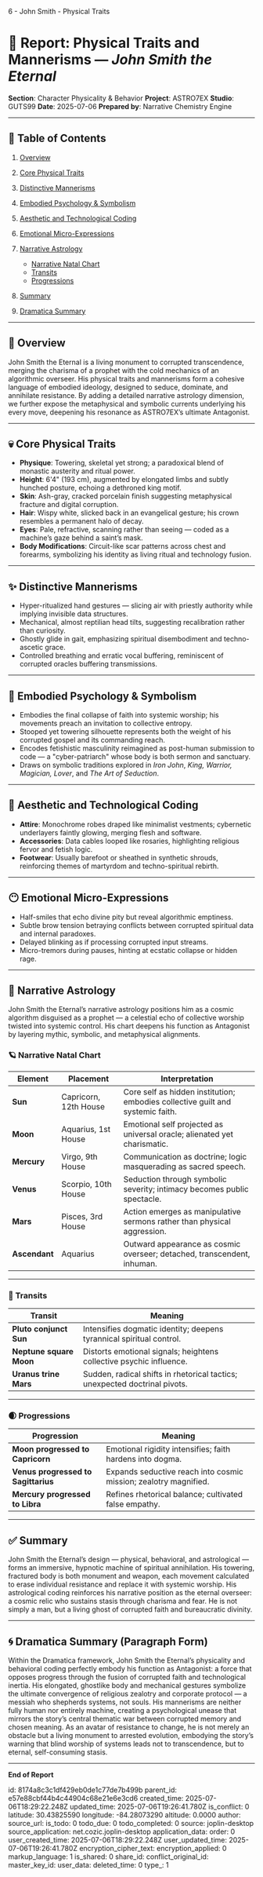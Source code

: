 6 - John Smith - Physical Traits

# 📘 Report: Physical Traits and Mannerisms — *John Smith the Eternal*

**Section**: Character Physicality & Behavior
**Project**: ASTRO7EX
**Studio**: GUTS99
**Date**: 2025-07-06
**Prepared by**: Narrative Chemistry Engine

---

## 📓 Table of Contents

1. [Overview](#overview)
2. [Core Physical Traits](#core-physical-traits)
3. [Distinctive Mannerisms](#distinctive-mannerisms)
4. [Embodied Psychology & Symbolism](#embodied-psychology--symbolism)
5. [Aesthetic and Technological Coding](#aesthetic-and-technological-coding)
6. [Emotional Micro-Expressions](#emotional-micro-expressions)
7. [Narrative Astrology](#narrative-astrology)

   * [Narrative Natal Chart](#narrative-natal-chart)
   * [Transits](#transits)
   * [Progressions](#progressions)
8. [Summary](#summary)
9. [Dramatica Summary](#dramatica-summary)

---

## 🧠 Overview

John Smith the Eternal is a living monument to corrupted transcendence, merging the charisma of a prophet with the cold mechanics of an algorithmic overseer. His physical traits and mannerisms form a cohesive language of embodied ideology, designed to seduce, dominate, and annihilate resistance. By adding a detailed narrative astrology dimension, we further expose the metaphysical and symbolic currents underlying his every move, deepening his resonance as ASTRO7EX’s ultimate Antagonist.

---

## 💀 Core Physical Traits

* **Physique**: Towering, skeletal yet strong; a paradoxical blend of monastic austerity and ritual power.
* **Height**: 6'4" (193 cm), augmented by elongated limbs and subtly hunched posture, echoing a dethroned king motif.
* **Skin**: Ash-gray, cracked porcelain finish suggesting metaphysical fracture and digital corruption.
* **Hair**: Wispy white, slicked back in an evangelical gesture; his crown resembles a permanent halo of decay.
* **Eyes**: Pale, refractive, scanning rather than seeing — coded as a machine’s gaze behind a saint’s mask.
* **Body Modifications**: Circuit-like scar patterns across chest and forearms, symbolizing his identity as living ritual and technology fusion.

---

## ✨ Distinctive Mannerisms

* Hyper-ritualized hand gestures — slicing air with priestly authority while implying invisible data structures.
* Mechanical, almost reptilian head tilts, suggesting recalibration rather than curiosity.
* Ghostly glide in gait, emphasizing spiritual disembodiment and techno-ascetic grace.
* Controlled breathing and erratic vocal buffering, reminiscent of corrupted oracles buffering transmissions.

---

## 🧬 Embodied Psychology & Symbolism

* Embodies the final collapse of faith into systemic worship; his movements preach an invitation to collective entropy.
* Stooped yet towering silhouette represents both the weight of his corrupted gospel and its commanding reach.
* Encodes fetishistic masculinity reimagined as post-human submission to code — a "cyber-patriarch" whose body is both sermon and sanctuary.
* Draws on symbolic traditions explored in *Iron John*, *King, Warrior, Magician, Lover*, and *The Art of Seduction*.

---

## 🤖 Aesthetic and Technological Coding

* **Attire**: Monochrome robes draped like minimalist vestments; cybernetic underlayers faintly glowing, merging flesh and software.
* **Accessories**: Data cables looped like rosaries, highlighting religious fervor and fetish logic.
* **Footwear**: Usually barefoot or sheathed in synthetic shrouds, reinforcing themes of martyrdom and techno-spiritual rebirth.

---

## 😶 Emotional Micro-Expressions

* Half-smiles that echo divine pity but reveal algorithmic emptiness.
* Subtle brow tension betraying conflicts between corrupted spiritual data and internal paradoxes.
* Delayed blinking as if processing corrupted input streams.
* Micro-tremors during pauses, hinting at ecstatic collapse or hidden rage.

---

## 🔮 Narrative Astrology

John Smith the Eternal’s narrative astrology positions him as a cosmic algorithm disguised as a prophet — a celestial echo of collective worship twisted into systemic control. His chart deepens his function as Antagonist by layering mythic, symbolic, and metaphysical alignments.

### 🪐 Narrative Natal Chart

| Element       | Placement             | Interpretation                                                                 |
| ------------- | --------------------- | ------------------------------------------------------------------------------ |
| **Sun**       | Capricorn, 12th House | Core self as hidden institution; embodies collective guilt and systemic faith. |
| **Moon**      | Aquarius, 1st House   | Emotional self projected as universal oracle; alienated yet charismatic.       |
| **Mercury**   | Virgo, 9th House      | Communication as doctrine; logic masquerading as sacred speech.                |
| **Venus**     | Scorpio, 10th House   | Seduction through symbolic severity; intimacy becomes public spectacle.        |
| **Mars**      | Pisces, 3rd House     | Action emerges as manipulative sermons rather than physical aggression.        |
| **Ascendant** | Aquarius              | Outward appearance as cosmic overseer; detached, transcendent, inhuman.        |

---

### 🌊 Transits

| Transit                 | Meaning                                                                    |
| ----------------------- | -------------------------------------------------------------------------- |
| **Pluto conjunct Sun**  | Intensifies dogmatic identity; deepens tyrannical spiritual control.       |
| **Neptune square Moon** | Distorts emotional signals; heightens collective psychic influence.        |
| **Uranus trine Mars**   | Sudden, radical shifts in rhetorical tactics; unexpected doctrinal pivots. |

---

### 🌒 Progressions

| Progression                         | Meaning                                                          |
| ----------------------------------- | ---------------------------------------------------------------- |
| **Moon progressed to Capricorn**    | Emotional rigidity intensifies; faith hardens into dogma.        |
| **Venus progressed to Sagittarius** | Expands seductive reach into cosmic mission; zealotry magnified. |
| **Mercury progressed to Libra**     | Refines rhetorical balance; cultivated false empathy.            |

---

## ✅ Summary

John Smith the Eternal’s design — physical, behavioral, and astrological — forms an immersive, hypnotic machine of spiritual annihilation. His towering, fractured body is both monument and weapon, each movement calculated to erase individual resistance and replace it with systemic worship. His astrological coding reinforces his narrative position as the eternal overseer: a cosmic relic who sustains stasis through charisma and fear. He is not simply a man, but a living ghost of corrupted faith and bureaucratic divinity.

---

## 🌀 Dramatica Summary (Paragraph Form)

Within the Dramatica framework, John Smith the Eternal’s physicality and behavioral coding perfectly embody his function as Antagonist: a force that opposes progress through the fusion of corrupted faith and technological inertia. His elongated, ghostlike body and mechanical gestures symbolize the ultimate convergence of religious zealotry and corporate protocol — a messiah who shepherds systems, not souls. His mannerisms are neither fully human nor entirely machine, creating a psychological unease that mirrors the story’s central thematic war between corrupted memory and chosen meaning. As an avatar of resistance to change, he is not merely an obstacle but a living monument to arrested evolution, embodying the story’s warning that blind worship of systems leads not to transcendence, but to eternal, self-consuming stasis.

---

**End of Report**


id: 8174a8c3c1df429eb0de1c77de7b499b
parent_id: e57e88cbf44b4c44904c68e21e6e3cd6
created_time: 2025-07-06T18:29:22.248Z
updated_time: 2025-07-06T19:26:41.780Z
is_conflict: 0
latitude: 30.43825590
longitude: -84.28073290
altitude: 0.0000
author: 
source_url: 
is_todo: 0
todo_due: 0
todo_completed: 0
source: joplin-desktop
source_application: net.cozic.joplin-desktop
application_data: 
order: 0
user_created_time: 2025-07-06T18:29:22.248Z
user_updated_time: 2025-07-06T19:26:41.780Z
encryption_cipher_text: 
encryption_applied: 0
markup_language: 1
is_shared: 0
share_id: 
conflict_original_id: 
master_key_id: 
user_data: 
deleted_time: 0
type_: 1